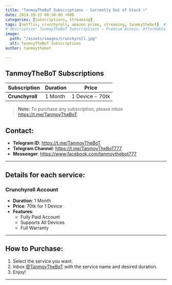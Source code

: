 ```yaml
---
title: "TanmoyTheBoT Subscriptions - Currently Out of Stock !"
date: 2024-10-22 00:30:00 +600
categories: [Subscriptions, Streaming]
tags: [netflix, crunchyroll, amazon prime, streaming, tanmoythebot]  # TAG names should always be lowercase
# description: TanmoyTheBoT Subscriptions – Premium Access, Affordable Prices
image:
  path: "/assets/images/crunchyroll.jpg"
  alt: TanmoyTheBoT Subscriptions
author: tanmoythebot

---
```


## TanmoyTheBoT Subscriptions

| **Subscription** | **Duration** | **Price** | 
|------------------|--------------|-----------|
| **Crunchyroll**  | 1 Month      | 1 Device - 70tk |

<!-- 
| **Netflix**      | 1 Month      | 1 Device - --tk |
| **Amazon Prime** | 1 Month      | 1 Device - --tk |
-->
> **Note:** To purchase any subscription, please inbox <a href="https://t.me/TanmoyTheBoT" target="_blank" rel="noopener noreferrer">https://t.me/TanmoyTheBoT</a>

## Contact:
- **Telegram ID**: <a href="https://t.me/TanmoyTheBoT" target="_blank" rel="noopener noreferrer">https://t.me/TanmoyTheBoT</a>
- **Telegram Channel**: <a href="https://t.me/TanmoyTheBoT777" target="_blank" rel="noopener noreferrer">https://t.me/TanmoyTheBoT777</a>
- **Messenger**: <a href="https://www.facebook.com/tanmoythebot777" target="_blank" rel="noopener noreferrer">https://www.facebook.com/tanmoythebot777</a>


---

## Details for each service:


### Crunchyroll Account
- **Duration**: 1 Month
- **Price**: 70tk for 1 Device
- **Features**:
  - Fully Paid Account
  - Supports All Devices
  - Full Warranty

<!--
### Amazon Prime Account
- **Duration**: 1 Month
- **Price**: --tk for 1 Device
- **Features**:
  - Fully Paid Account
  - Supports All Devices
  - Full Warranty

### Netflix Account
- **Duration**: 1 Month
- **Price**: --tk for 1 Device
- **Features**:
  - Fully Paid Account
  - Supports All Devices
  - Full Warranty
-->

---

## How to Purchase:

1. Select the service you want.
2. Inbox <a href="https://t.me/TanmoyTheBoT" target="_blank" rel="noopener noreferrer">@TanmoyTheBoT</a> with the service name and desired duration.
3. Enjoy!

---



